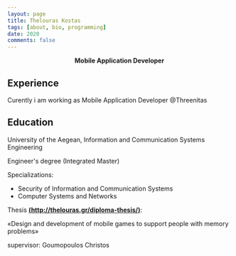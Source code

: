 ```yaml
---
layout: page
title: Thelouras Kostas
tags: [about, bio, programming]
date: 2020
comments: false
---
```

    
<center><a><b> Mobile Application Developer  </b></a> </center>

## Experience
Curently i am working as Mobile Application Developer @Threenitas
 
## Education

University of the Aegean, Information and Communication Systems Engineering

Engineer's degree (Integrated Master)

Specializations:

* Security of Information and Communication Systems
* Computer Systems and Networks

Thesis **[(http://thelouras.gr/diploma-thesis/)](http://thelouras.gr/diploma-thesis/)**:

«Design and development of mobile games to support people with memory problems»

supervisor: Goumopoulos Christos
